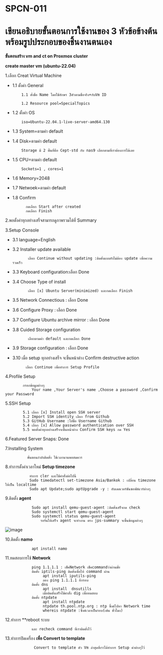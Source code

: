 # SPCN-011
# เขียนอธิบายขั้นตอนการใช้งานของ 3 หัวข้อข้างต้น พร้อมรูปประกอบของชิ้นงานตนเอง
**ขั้นตอนสร้าง vm and ct on Proxmox cluster**

**create master vm (ubuntu-22.04)**

1.เลือก Creat Virtual Machine

* 1.1 ตั้งค่า General

          1.1 ตั้งชื่อ Name โดยใช้อักษร 3ตัวตามชื่อจริง+กับVm ID 
            
          1.2 Resource pool=SpecialTopics
          
* 1.2 ตั้งค่า OS

          iso=Ubuntu-22.04.1-live-server-amd64.130
          
* 1.3 System=ตามค่า default

* 1.4 Disk=ตามค่า default

          Storage มี 2 พื้นที่คือ Cept-std กับ nas9 เลือกตามที่เราต้องการได้เลย
          
* 1.5  CPU=ตามค่า default

          Sockets=1 , cores=1
          
* 1.6 Memory=2048

* 1.7 Netwoek=ตามค่า default

* 1.8 Confirm

            กดเลือก Start after created 
            กดเลือก Finish 

2.พอตั้งค่าทุกอย่างเสร็จสามารถดูภาพรวมได้ที่ Summary

3.Setup Console

* 3.1 language=English

* 3.2 Installer update available

             เลือก Continue without updating :ติดตั้งแบบยังไม่ต้อง update เพื่อความรวดเร็ว
             
* 3.3  Keyboard configuration:เลือก Done

* 3.4  Choose Type of install

             เลือก [x] Ubuntu Server(minimized) และกดเลือก Finish

* 3.5 Network Connectious : เลือก Done

* 3.6 Configure Proxy : เลือก Done

* 3.7 Configure  Ubuntu archive mirror : เลือก Done

* 3.8 Cuided Storage configuration
  
             เลือกตามค่า default และกดเลือก Done
             
* 3.9 Storage configuration : เลือก Done

* 3.10 เมื่อ setup ทุกอย่างเสร็จ จะขึ้นหน้าต่าง Confirm destructive action

            เลือก Continue เพื่อทำการ Setup Profile

4.Profile Setup
            
            กรอกข้อมูลต่างๆ 
                Your name ,Your Server's name ,Choose a password ,Confirm your Password
                
5.SSH Setup

            5.1 เลือก [x] Install open SSH server
            5.2 Import SSH identity เลือก from Github
            5.3 GitHub Username :ใส่ชื่อ Username Github
            5.4 เลือก [x] Allow password authentication over SSH
            5.5 พอตั้งค่าทุกอย่างเสร็จจะขึ้นหน้าต่าง Confirm SSH keys กด Yes

6.Featured Server Snaps: Done

7.Installing System

              ขั้นตอนกำลังติดตั้ง ใช้เวลานานพอสมควร
8.ทำการตั้งค่าเวลาใหม่ **Setup timezone**
               
               ทำการ cler และใช้คำสั่งต่อไปนี้
               Sudo timedatectl set-timezone Asia/Bankok : เปลี่ยน timezone ให้เป็น localtime
               Sudo apt Update;sudo aptUpgrade -y : อับเดตเวอร์ชันซอฟต์แวร์ต่างๆ

9.ติดตั้ง **agent**

                Sudo apt install qemu-guest-agent :ติดตั้งเสร็จกด check
                Sudo systemctl start qemu-guest-agent 
                Sudo systemctl status qemu-guest-agent 
                    รอรันให้เสร็จ agent จะทำงาน ตรง jps-summary จะขึ้นข้อมูลต่างๆ
  ![image](https://user-images.githubusercontent.com/110905426/208231778-95ae73d3-c489-41f1-a155-c3701a945158.png)

                    
 10.ติดตั้ง **namo**
  
                apt install namo
                
 11.ทดสอบการใช้ **Network**
 
                ping 1.1.1.1 : เช็คNetwork เช็คcommandว่าผ่านมั้ย
                ติดตั้ง iptils-ping ติดตั้งเพื่อให้ command ผ่าน
                     apt install iputils-ping
                     ลอง ping 1.1.1.1 อีกรอบ
                ติดตั้ง dns
                     apt install  dnsutills
                     เมื่อติดตั้งเสร็จใช้คำสั่ง dig เพื่อทดสอบ
                ติดตั้ง ntpdate
                     apt install ntpdate
                     ntpdate th.pool.ntp.org : ntp ซิ้งค์ไปหา Network time
                     whereis ntpdate :ซิ้งค์เวลาเป็นรอบ(เช่น ชั่วโมง)

12.ทำการ **reboot ระบบ

                และ recheck command ที่เราติดตั้งไว้
            
13.ทำการปิดเครื่อง **เพื่อ Convert to template**

                 Convert to template ตัว Vm ล่าสุดที่เราได้ทำการ Setup ค่าต่างๆไว้

